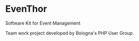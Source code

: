 EvenThor
==========

Software Kit for Event Management

Team work project developed by Bologna's PHP User Group.

